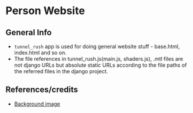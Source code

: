 # Person Website

## General Info

- `tunnel_rush` app is used for doing general website stuff - base.html, index.html and so on.
- The file references in tunnel_rush.js(main.js, shaders.js), .mtl files are not django URLs but absolute static URLs according to the file paths of the referred files in the django project.

## References/credits

- [Background image](http://atgbcentral.com/data/out/165/5425718-gif-wallpapers.gif)